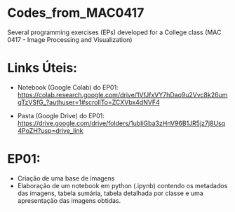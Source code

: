 # Codes_from_MAC0417
Several programming exercises (EPs) developed for a College class (MAC 0417 - Image Processing and Visualization)

# Links Úteis:
- Notebook (Google Colab) do EP01: https://colab.research.google.com/drive/1VfJfxVY7hDao9u2Vvc8k26umqTzVSfG_?authuser=1#scrollTo=ZCXVbx4dNVF4
  
- Pasta (Google Drive) do EP01: https://drive.google.com/drive/folders/1ubIiGba3zHnV96B1JR5jz7j8Usq4PoZH?usp=drive_link

# EP01:
- Criação de uma base de imagens
- Elaboração de um notebook em python (.ipynb) contendo os metadados das imagens, tabela sumária, tabela detalhada por classe e uma apresentação das imagens obtidas.
